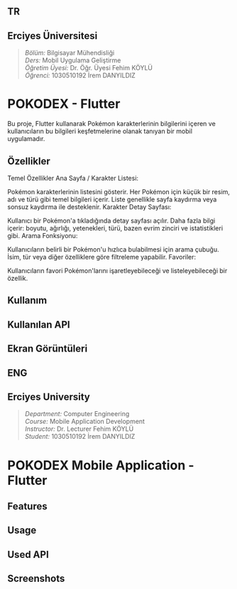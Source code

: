 ## TR
## Erciyes Üniversitesi
> *Bölüm:* Bilgisayar Mühendisliği  
> *Ders:* Mobil Uygulama Geliştirme  
> *Öğretim Üyesi:* Dr. Öğr. Üyesi Fehim KÖYLÜ  
> *Öğrenci:* 1030510192 İrem DANYILDIZ

# POKODEX - Flutter

Bu proje, Flutter kullanarak Pokémon karakterlerinin bilgilerini içeren ve kullanıcıların bu bilgileri keşfetmelerine olanak tanıyan bir mobil uygulamadır.

## Özellikler
Temel Özellikler
Ana Sayfa / Karakter Listesi:

Pokémon karakterlerinin listesini gösterir.
Her Pokémon için küçük bir resim, adı ve türü gibi temel bilgileri içerir.
Liste genellikle sayfa kaydırma veya sonsuz kaydırma ile desteklenir.
Karakter Detay Sayfası:

Kullanıcı bir Pokémon'a tıkladığında detay sayfası açılır.
Daha fazla bilgi içerir: boyutu, ağırlığı, yetenekleri, türü, bazen evrim zinciri ve istatistikleri gibi.
Arama Fonksiyonu:

Kullanıcıların belirli bir Pokémon'u hızlıca bulabilmesi için arama çubuğu.
İsim, tür veya diğer özelliklere göre filtreleme yapabilir.
Favoriler:

Kullanıcıların favori Pokémon'larını işaretleyebileceği ve listeleyebileceği bir özellik.




## Kullanım


## Kullanılan API 


## Ekran Görüntüleri


## ENG
## Erciyes University
> *Department:* Computer Engineering  
> *Course:* Mobile Application Development  
> *Instructor:* Dr. Lecturer Fehim KÖYLÜ  
> *Student:* 1030510192 İrem DANYILDIZ
# POKODEX Mobile Application - Flutter


## Features


## Usage



## Used API


## Screenshots
